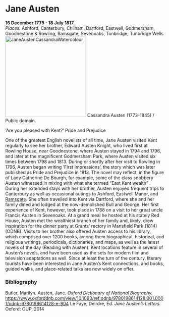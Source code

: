 # Jane Austen
**16 December 1775 - 18 July 1817.**  
*Places:* Ashford, Canterbury, Chilham, Dartford, Eastwell, Godmersham, Goodnestone & Rowling, Ramsgate, Sevenoaks, Tonbridge, Tunbridge Wells 
<a title="Cassandra Austen (1773-1845) / Public domain" href="https://commons.wikimedia.org/wiki/File:JaneAustenCassandraWatercolour.jpg"><img width="256" alt="JaneAustenCassandraWatercolour" src="https://upload.wikimedia.org/wikipedia/commons/b/b8/JaneAustenCassandraWatercolour.jpg"></a>
Cassandra Austen (1773-1845) / Public domain.

‘Are you pleased with Kent?’ 
Pride and Prejudice

One of the greatest English novelists of all time, Jane Austen visited Kent regularly to see her brother, Edward Austen Knight, who lived first at Rowling House, near Goodnestone, where Austen stayed in 1794 and 1796, and later at the magnificent Godmersham Park, where Austen visited six times between 1798 and 1813.  During or shortly after her visit to Rowling in 1796, Austen began writing ‘First Impressions’, the story which was later published as Pride and Prejudice in 1813.  The novel may reflect, in the figure of Lady Catherine De Bourgh, for example, some of the class snobbery Austen witnessed in mixing with what she termed “East Kent wealth” .  
During her extended stays with her brother, Austen enjoyed frequent trips to Canterbury as well as occasional outings to Ashford, Eastwell Manor, and [Ramsgate]( 19c-ramsgate).  She often travelled into Kent via Dartford, where she and her family dined and lodged at the now-demolished Bull and George.  Her first experience of Kent, however, took place in 1788 on a visit to her great uncle Francis Austen in Sevenoaks.  At a grand meal he hosted at his stately Red House, Austen met the wealthiest branch of her family and, likely, drew inspiration for the dinner party at Grants’ rectory in Mansfield Park (1814) (ODNB).  Visits to her brother also offered Austen access to his library, which comprised over 1200 books, among them biographical, historical, and religious writings, periodicals, dictionaries, and maps, as well as the latest novels of the day (Reading with Austen). 
Kent locations feature in several of Austen’s novels, and have been used as the sets for modern film and television adaptations as well.  Since at least the turn of the century, literary tourists have been interested in Jane Austen’s Kent connections, and books, guided walks, and place-related talks are now widely on offer. 

### Bibliography 
Butler, Marilyn.  Austen, Jane. _Oxford Dictionary of National Biography._  https://www.oxforddnb.com/view/10.1093/ref:odnb/9780198614128.001.0001/odnb-9780198614128-e-904
Le Faye, Deirdre, Ed. _Jane Austen’s Letters._ Oxford: OUP, 2014
